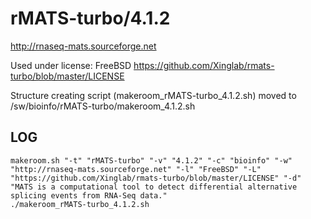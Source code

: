 rMATS-turbo/4.1.2
=================

<http://rnaseq-mats.sourceforge.net>

Used under license:
FreeBSD
<https://github.com/Xinglab/rmats-turbo/blob/master/LICENSE>

Structure creating script (makeroom_rMATS-turbo_4.1.2.sh) moved to /sw/bioinfo/rMATS-turbo/makeroom_4.1.2.sh

LOG
---

    makeroom.sh "-t" "rMATS-turbo" "-v" "4.1.2" "-c" "bioinfo" "-w" "http://rnaseq-mats.sourceforge.net" "-l" "FreeBSD" "-L" "https://github.com/Xinglab/rmats-turbo/blob/master/LICENSE" "-d" "MATS is a computational tool to detect differential alternative splicing events from RNA-Seq data."
    ./makeroom_rMATS-turbo_4.1.2.sh

